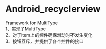 # Android_recyclerview
Framework for MultiType<br>
1、实现了MultiType<br>
2、对于item上的控件确保滑动时不发生变化<br>
3、按钮互斥，并提供了各个控件的接口
